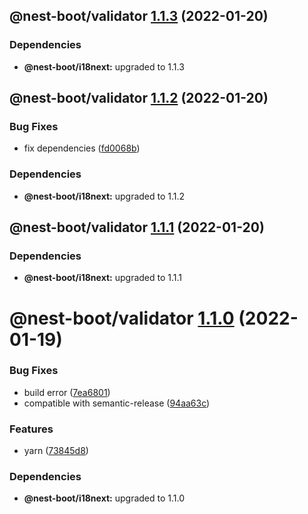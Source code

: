 ## @nest-boot/validator [1.1.3](https://github.com/d4rkcr0w/nest-boot/compare/@nest-boot/validator@1.1.2...@nest-boot/validator@1.1.3) (2022-01-20)





### Dependencies

* **@nest-boot/i18next:** upgraded to 1.1.3

## @nest-boot/validator [1.1.2](https://github.com/d4rkcr0w/nest-boot/compare/@nest-boot/validator@1.1.1...@nest-boot/validator@1.1.2) (2022-01-20)


### Bug Fixes

* fix dependencies ([fd0068b](https://github.com/d4rkcr0w/nest-boot/commit/fd0068b0842bb0001038dca8b6375d464dd89ed6))





### Dependencies

* **@nest-boot/i18next:** upgraded to 1.1.2

## @nest-boot/validator [1.1.1](https://github.com/d4rkcr0w/nest-boot/compare/@nest-boot/validator@1.1.0...@nest-boot/validator@1.1.1) (2022-01-20)





### Dependencies

* **@nest-boot/i18next:** upgraded to 1.1.1

# @nest-boot/validator [1.1.0](https://github.com/d4rkcr0w/nest-boot/compare/@nest-boot/validator@1.0.0...@nest-boot/validator@1.1.0) (2022-01-19)


### Bug Fixes

* build error ([7ea6801](https://github.com/d4rkcr0w/nest-boot/commit/7ea6801200bf4869d17461769335d8887388657c))
* compatible with semantic-release ([94aa63c](https://github.com/d4rkcr0w/nest-boot/commit/94aa63cd1f8f7c850a71180ac6cdc300234a78d1))


### Features

* yarn ([73845d8](https://github.com/d4rkcr0w/nest-boot/commit/73845d8f3b2038c1814faa86b6170bc9a05502aa))





### Dependencies

* **@nest-boot/i18next:** upgraded to 1.1.0
